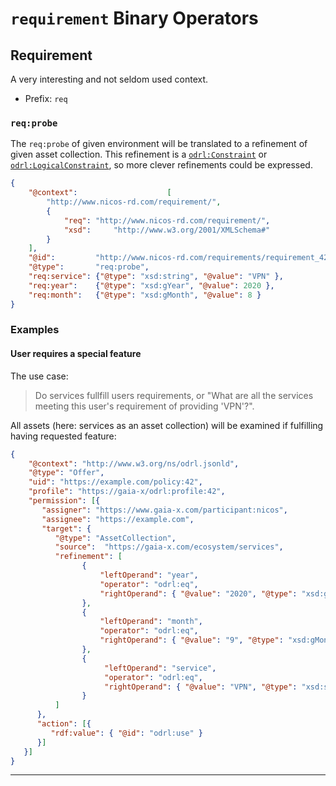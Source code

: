 # `requirement` Binary Operators

## Requirement

A very interesting and not seldom used context.

- Prefix: `req`


### `req:probe`

The `req:probe` of given environment will be translated to a refinement of given
 asset collection. This refinement is a
 [`odrl:Constraint`](https://www.w3.org/TR/odrl-model/#constraint-class) or 
 [`odrl:LogicalConstraint`](https://www.w3.org/TR/odrl-model/#constraint-logical), so
 more clever refinements could be expressed. 

```json
{
    "@context":                    [
        "http://www.nicos-rd.com/requirement/",
        {
            "req": "http://www.nicos-rd.com/requirement/",
            "xsd":     "http://www.w3.org/2001/XMLSchema#"
        }
    ],
    "@id":         "http://www.nicos-rd.com/requirements/requirement_42",
    "@type":       "req:probe",
    "req:service": {"@type": "xsd:string", "@value": "VPN" },
    "req:year":    {"@type": "xsd:gYear", "@value": 2020 },
    "req:month":   {"@type": "xsd:gMonth", "@value": 8 }
}
```

### Examples

#### User requires a special feature

The use case:

> Do services fullfill users requirements, or
> "What are all the services meeting this user's requirement of providing 'VPN'?".
>

All assets (here: services as an asset collection) will be examined if fulfilling
 having requested feature: 

```json
{
    "@context": "http://www.w3.org/ns/odrl.jsonld",
    "@type": "Offer",
    "uid": "https://example.com/policy:42",
    "profile": "https://gaia-x/odrl:profile:42",
    "permission": [{
       "assigner": "https://www.gaia-x.com/participant:nicos",
       "assignee": "https://example.com",
       "target": {
          "@type": "AssetCollection",
          "source":  "https://gaia-x.com/ecosystem/services",
          "refinement": [
                {
                    "leftOperand": "year",
                    "operator": "odrl:eq",
                    "rightOperand": { "@value": "2020", "@type": "xsd:gYear" }
                },
                {
                    "leftOperand": "month",
                    "operator": "odrl:eq",
                    "rightOperand": { "@value": "9", "@type": "xsd:gMonth" }
                },
                {
                     "leftOperand": "service",
                     "operator": "odrl:eq",
                     "rightOperand": { "@value": "VPN", "@type": "xsd:string" }
                }
          ]
      },
      "action": [{
         "rdf:value": { "@id": "odrl:use" }    
      }]
   }]
}
```

---
